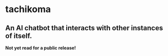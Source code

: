 # tachikoma

## An AI chatbot that interacts with other instances of itself.

**Not yet read for a public release!**
